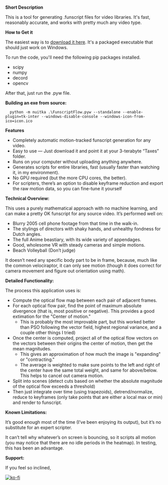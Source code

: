 **Short Description**

This is a tool for generating .funscript files for video libraries. It's fast, reasonably accurate, and works with pretty much any video type.

**How to Get it**

The easiest way is to [download it here](https://github.com/Funscript-Flow/Funscript-Flow/releases). It's a packaged executable that should just work on Windows.

To run the code, you'll need the following pip packages installed.

* scipy
* numpy
* decord
* opencv

After that, just run the .pyw file.

**Building an exe from source:**
```
  python -m nuitka .\FunscriptFlow.pyw --standalone --enable-plugin=tk-inter --windows-disable-console --windows-icon-from-ico=icon.ico
```

**Features**
* Completely automatic motion-tracked funscript generation for any video.
* Easy to use — Just download it and point it at your 3-terabyte “Taxes” folder.
* Runs on your computer without uploading anything anywhere.
* Generates scripts for entire libraries, fast (usually faster than watching it, in my environment).
* No GPU required (but the more CPU cores, the better).
* For scripters, there’s an option to disable keyframe reduction and export the raw motion data, so you can fine-tune it yourself

**Technical Overview:**

This uses a purely mathematical approach with no machine learning, and can make a pretty OK funscript for any source video. It’s performed well on:

* Blurry 2005 cell phone footage from that time in the walk-in.
* The stylings of directors with shaky hands, and unhealthy fondness for Dutch angles.
* The full Anime beastiary, with its wide variety of appendages.
* Good, wholesome VR with steady cameras and simple motions.
* Beach Volleyball (Don’t judge)

It doesn’t need any specific body part to be in frame, because, much like the common velociraptor, it can only see motion (though it does correct for camera movement and figure out orientation using math).

**Detailed Functionality:**

The process this application uses is:

* Compute the optical flow map between each pair of adjacent frames.
* For each optical flow pair, find the point of maximum absolute divergence (that is, most positive or negative). This provides a good extimation for the "Center of motion."
    * This is probably the most improvable part, but this worked better than PSO following the vector field, highest regional variance, and a couple other things I tried)
* Once the center is computed, project all of the optical flow vectors on the vectors between their origins the center of motion, then get the mean magnitudes.
    * This gives an approximation of how much the image is "expanding" or "contracting." 
    * The average is weighted to make sure points to the left and right of the center have the same total weight, and same for above/below. This helps to cancel out camera motion.
* Split into scenes (detect cuts based on whether the absolute magnitude of the optical flow exceeds a threshold)
* Then just integrate over time (using trapezoids), detrend/normalize, reduce to keyframes (only take points that are either a local max or min) and render to funscript. 

**Known Limitations:**

It’s good enough most of the time (I’ve been enjoying its output), but it’s no substitute for an expert scripter.

It can’t tell why whatever’s on screen is bouncing, so it scripts all motion (you may notice that there are no idle periods in the heatmap). In testing, this has been an advantage.

**Support:**

If you feel so inclined,

[![ko-fi](https://ko-fi.com/img/githubbutton_sm.svg)](https://ko-fi.com/N4N61E7FKC)

